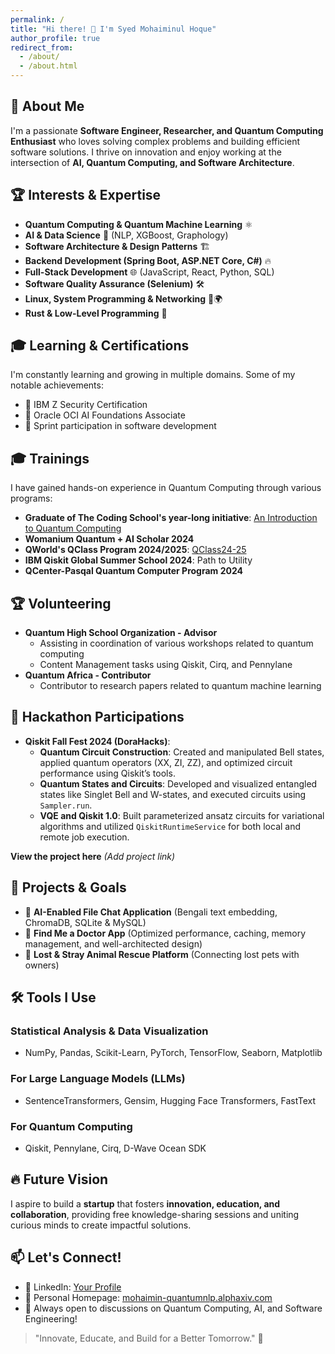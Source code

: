 ```yaml
---
permalink: /
title: "Hi there! 👋 I'm Syed Mohaiminul Hoque"
author_profile: true
redirect_from: 
  - /about/
  - /about.html
---
```


## 🚀 About Me
I'm a passionate **Software Engineer, Researcher, and Quantum Computing Enthusiast** who loves solving complex problems and building efficient software solutions. I thrive on innovation and enjoy working at the intersection of **AI, Quantum Computing, and Software Architecture**.

## 🏆 Interests & Expertise
- **Quantum Computing & Quantum Machine Learning** ⚛️
- **AI & Data Science** 🤖 (NLP, XGBoost, Graphology)
- **Software Architecture & Design Patterns** 🏗️
- **Backend Development (Spring Boot, ASP.NET Core, C#)** 🔥
- **Full-Stack Development** 🌐 (JavaScript, React, Python, SQL)
- **Software Quality Assurance (Selenium)** 🛠️
- **Linux, System Programming & Networking** 🐧🌍
- **Rust & Low-Level Programming** 🦀

## 🎓 Learning & Certifications
I'm constantly learning and growing in multiple domains. Some of my notable achievements:
- 📜 IBM Z Security Certification
- 📜 Oracle OCI AI Foundations Associate
- 📜 Sprint participation in software development

## 🎓 Trainings
I have gained hands-on experience in Quantum Computing through various programs:
- **Graduate of The Coding School's year-long initiative**: [An Introduction to Quantum Computing](https://www.qubitbyqubit.org/programs)
- **Womanium Quantum + AI Scholar 2024**
- **QWorld's QClass Program 2024/2025**: [QClass24-25](https://qworld.net/qclass24-25/)
- **IBM Qiskit Global Summer School 2024**: Path to Utility
- **QCenter-Pasqal Quantum Computer Program 2024**

## 🏆 Volunteering
- **Quantum High School Organization - Advisor**
  - Assisting in coordination of various workshops related to quantum computing
  - Content Management tasks using Qiskit, Cirq, and Pennylane
- **Quantum Africa - Contributor**
  - Contributor to research papers related to quantum machine learning

## 🏅 Hackathon Participations
- **Qiskit Fall Fest 2024 (DoraHacks)**:
  - **Quantum Circuit Construction**: Created and manipulated Bell states, applied quantum operators (XX, ZI, ZZ), and optimized circuit performance using Qiskit’s tools.
  - **Quantum States and Circuits**: Developed and visualized entangled states like Singlet Bell and W-states, and executed circuits using `Sampler.run`.
  - **VQE and Qiskit 1.0**: Built parameterized ansatz circuits for variational algorithms and utilized `QiskitRuntimeService` for both local and remote job execution.

**View the project here** *(Add project link)*

## 📌 Projects & Goals
- 🚀 **AI-Enabled File Chat Application** (Bengali text embedding, ChromaDB, SQLite & MySQL)
- 🏥 **Find Me a Doctor App** (Optimized performance, caching, memory management, and well-architected design)
- 🐾 **Lost & Stray Animal Rescue Platform** (Connecting lost pets with owners)

## 🛠 Tools I Use
### **Statistical Analysis & Data Visualization**
- NumPy, Pandas, Scikit-Learn, PyTorch, TensorFlow, Seaborn, Matplotlib

### **For Large Language Models (LLMs)**
- SentenceTransformers, Gensim, Hugging Face Transformers, FastText

### **For Quantum Computing**
- Qiskit, Pennylane, Cirq, D-Wave Ocean SDK

## 🔥 Future Vision
I aspire to build a **startup** that fosters **innovation, education, and collaboration**, providing free knowledge-sharing sessions and uniting curious minds to create impactful solutions.

## 📫 Let's Connect!
- 💼 LinkedIn: [Your Profile](#)
- 📝 Personal Homepage: [mohaimin-quantumnlp.alphaxiv.com](#)
- 💬 Always open to discussions on Quantum Computing, AI, and Software Engineering!

> "Innovate, Educate, and Build for a Better Tomorrow." 🚀
